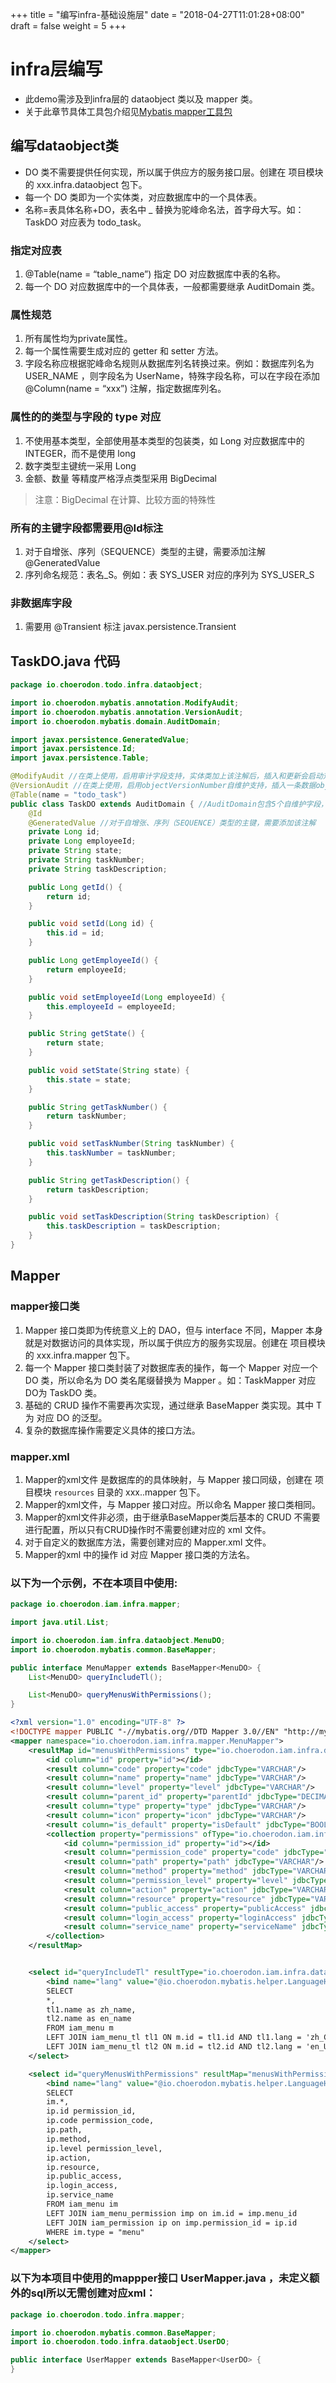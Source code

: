 +++
title = "编写infra-基础设施层"
date = "2018-04-27T11:01:28+08:00"
draft = false
weight = 5
+++

# infra层编写
- 此demo需涉及到infra层的 dataobject 类以及 mapper 类。
- 关于此章节具体工具包介绍见[Mybatis mapper工具包](http://c7n.saas.hand-china.com/docs/framework/library/choerodon-starter-mybatis-mapper/)

## 编写dataobject类
- DO 类不需要提供任何实现，所以属于供应方的服务接口层。创建在 项目模块 的 xxx.infra.dataobject 包下。
- 每一个 DO 类即为一个实体类，对应数据库中的一个具体表。
- 名称=表具体名称+DO，表名中 _ 替换为驼峰命名法，首字母大写。如：TaskDO 对应表为 todo_task。

### 指定对应表

1. @Table(name = “table_name”) 指定 DO 对应数据库中表的名称。
2. 每一个 DO 对应数据库中的一个具体表，一般都需要继承 AuditDomain 类。

### 属性规范
    
1. 所有属性均为private属性。
2. 每一个属性需要生成对应的 getter 和 setter 方法。
3. 字段名称应根据驼峰命名规则从数据库列名转换过来。例如：数据库列名为 USER_NAME ，则字段名为 UserName，特殊字段名称，可以在字段在添加 @Column(name = “xxx”) 注解，指定数据库列名。

### 属性的的类型与字段的 type 对应

1. 不使用基本类型，全部使用基本类型的包装类，如 Long 对应数据库中的 INTEGER，而不是使用 long
2. 数字类型主键统一采用 Long
3. 金额、数量 等精度严格浮点类型采用 BigDecimal

> 注意：BigDecimal 在计算、比较方面的特殊性

### 所有的主键字段都需要用@Id标注

1. 对于自增张、序列（SEQUENCE）类型的主键，需要添加注解@GeneratedValue
2. 序列命名规范：表名_S。例如：表 SYS_USER 对应的序列为 SYS_USER_S

### 非数据库字段

1. 需要用 @Transient 标注 javax.persistence.Transient

## TaskDO.java 代码

```java
package io.choerodon.todo.infra.dataobject;

import io.choerodon.mybatis.annotation.ModifyAudit;
import io.choerodon.mybatis.annotation.VersionAudit;
import io.choerodon.mybatis.domain.AuditDomain;

import javax.persistence.GeneratedValue;
import javax.persistence.Id;
import javax.persistence.Table;

@ModifyAudit //在类上使用，启用审计字段支持，实体类加上该注解后，插入和更新会启动对creationDate、createdBy、lastUpdateDate、lastUpdatedBy自维护字段支持
@VersionAudit //在类上使用，启用objectVersionNumber自维护支持，插入一条数据objectVersionNumber默认为1，每次update后objectVersionNumber自增1
@Table(name = "todo_task")
public class TaskDO extends AuditDomain { //AuditDomain包含5个自维护字段，使用@ModifyAudit和@VersionAudit的实体类要继承该类
    @Id
    @GeneratedValue //对于自增张、序列（SEQUENCE）类型的主键，需要添加该注解
    private Long id;
    private Long employeeId;
    private String state;
    private String taskNumber;
    private String taskDescription;

    public Long getId() {
        return id;
    }

    public void setId(Long id) {
        this.id = id;
    }

    public Long getEmployeeId() {
        return employeeId;
    }

    public void setEmployeeId(Long employeeId) {
        this.employeeId = employeeId;
    }

    public String getState() {
        return state;
    }

    public void setState(String state) {
        this.state = state;
    }

    public String getTaskNumber() {
        return taskNumber;
    }

    public void setTaskNumber(String taskNumber) {
        this.taskNumber = taskNumber;
    }

    public String getTaskDescription() {
        return taskDescription;
    }

    public void setTaskDescription(String taskDescription) {
        this.taskDescription = taskDescription;
    }
}
```

## Mapper
### mapper接口类

1. Mapper 接口类即为传统意义上的 DAO，但与 interface 不同，Mapper 本身就是对数据访问的具体实现，所以属于供应方的服务实现层。创建在 项目模块 的 xxx.infra.mapper 包下。
02. 每一个 Mapper 接口类封装了对数据库表的操作，每一个 Mapper 对应一个 DO 类，所以命名为 DO 类名尾缀替换为 Mapper 。如：TaskMapper 对应DO为 TaskDO 类。
3. 基础的 CRUD 操作不需要再次实现，通过继承 BaseMapper 类实现。其中 T 为 对应 DO 的泛型。
4. 复杂的数据库操作需要定义具体的接口方法。

### mapper.xml

1. Mapper的xml文件 是数据库的的具体映射，与 Mapper 接口同级，创建在 项目模块 ```resources``` 目录的 xxx..mapper 包下。
2. Mapper的xml文件，与 Mapper 接口对应。所以命名 Mapper 接口类相同。
3. Mapper的xml文件非必须，由于继承BaseMapper类后基本的 CRUD 不需要进行配置，所以只有CRUD操作时不需要创建对应的 xml 文件。
4. 对于自定义的数据库方法，需要创建对应的 Mapper.xml 文件。
5. Mapper的xml 中的操作 id 对应 Mapper 接口类的方法名。

### 以下为一个示例，不在本项目中使用:
```java
package io.choerodon.iam.infra.mapper;

import java.util.List;

import io.choerodon.iam.infra.dataobject.MenuDO;
import io.choerodon.mybatis.common.BaseMapper;

public interface MenuMapper extends BaseMapper<MenuDO> {
    List<MenuDO> queryIncludeTl();

    List<MenuDO> queryMenusWithPermissions();
}

```

```xml
<?xml version="1.0" encoding="UTF-8" ?>
<!DOCTYPE mapper PUBLIC "-//mybatis.org//DTD Mapper 3.0//EN" "http://mybatis.org/dtd/mybatis-3-mapper.dtd" >
<mapper namespace="io.choerodon.iam.infra.mapper.MenuMapper">
    <resultMap id="menusWithPermissions" type="io.choerodon.iam.infra.dataobject.MenuDO">
        <id column="id" property="id"></id>
        <result column="code" property="code" jdbcType="VARCHAR"/>
        <result column="name" property="name" jdbcType="VARCHAR"/>
        <result column="level" property="level" jdbcType="VARCHAR"/>
        <result column="parent_id" property="parentId" jdbcType="DECIMAL"/>
        <result column="type" property="type" jdbcType="VARCHAR"/>
        <result column="icon" property="icon" jdbcType="VARCHAR"/>
        <result column="is_default" property="isDefault" jdbcType="BOOLEAN"/>
        <collection property="permissions" ofType="io.choerodon.iam.infra.dataobject.PermissionDO">
            <id column="permission_id" property="id"></id>
            <result column="permission_code" property="code" jdbcType="VARCHAR"/>
            <result column="path" property="path" jdbcType="VARCHAR"/>
            <result column="method" property="method" jdbcType="VARCHAR"/>
            <result column="permission_level" property="level" jdbcType="VARCHAR"/>
            <result column="action" property="action" jdbcType="VARCHAR"/>
            <result column="resource" property="resource" jdbcType="VARCHAR"/>
            <result column="public_access" property="publicAccess" jdbcType="BOOLEAN"/>
            <result column="login_access" property="loginAccess" jdbcType="BOOLEAN"/>
            <result column="service_name" property="serviceName" jdbcType="VARCHAR"/>
        </collection>
    </resultMap>


    <select id="queryIncludeTl" resultType="io.choerodon.iam.infra.dataobject.MenuDO">
        <bind name="lang" value="@io.choerodon.mybatis.helper.LanguageHelper@language()"/>
        SELECT
        *,
        tl1.name as zh_name,
        tl2.name as en_name
        FROM iam_menu m
        LEFT JOIN iam_menu_tl tl1 ON m.id = tl1.id AND tl1.lang = 'zh_CN'
        LEFT JOIN iam_menu_tl tl2 ON m.id = tl2.id AND tl2.lang = 'en_US'
    </select>

    <select id="queryMenusWithPermissions" resultMap="menusWithPermissions">
        <bind name="lang" value="@io.choerodon.mybatis.helper.LanguageHelper@language()"/>
        SELECT
        im.*,
        ip.id permission_id,
        ip.code permission_code,
        ip.path,
        ip.method,
        ip.level permission_level,
        ip.action,
        ip.resource,
        ip.public_access,
        ip.login_access,
        ip.service_name
        FROM iam_menu im
        LEFT JOIN iam_menu_permission imp on im.id = imp.menu_id
        LEFT JOIN iam_permission ip on imp.permission_id = ip.id
        WHERE im.type = "menu"
    </select>
</mapper>

```

### 以下为本项目中使用的mappper接口 UserMapper.java ，未定义额外的sql所以无需创建对应xml：

```java
package io.choerodon.todo.infra.mapper;

import io.choerodon.mybatis.common.BaseMapper;
import io.choerodon.todo.infra.dataobject.UserDO;

public interface UserMapper extends BaseMapper<UserDO> {
}

```